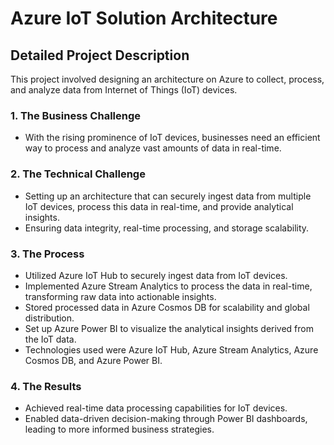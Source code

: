 # Azure IoT Solution Architecture

## Detailed Project Description
This project involved designing an architecture on Azure to collect, process, and analyze data from Internet of Things (IoT) devices.

### 1. The Business Challenge
- With the rising prominence of IoT devices, businesses need an efficient way to process and analyze vast amounts of data in real-time.

### 2. The Technical Challenge
- Setting up an architecture that can securely ingest data from multiple IoT devices, process this data in real-time, and provide analytical insights.
- Ensuring data integrity, real-time processing, and storage scalability.

### 3. The Process
- Utilized Azure IoT Hub to securely ingest data from IoT devices.
- Implemented Azure Stream Analytics to process the data in real-time, transforming raw data into actionable insights.
- Stored processed data in Azure Cosmos DB for scalability and global distribution.
- Set up Azure Power BI to visualize the analytical insights derived from the IoT data.
- Technologies used were Azure IoT Hub, Azure Stream Analytics, Azure Cosmos DB, and Azure Power BI.

### 4. The Results
- Achieved real-time data processing capabilities for IoT devices.
- Enabled data-driven decision-making through Power BI dashboards, leading to more informed business strategies.
